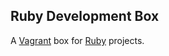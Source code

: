 ## Ruby Development Box

A [Vagrant](http://vagrantup.com) box for [Ruby](http://ruby-lang.org) projects.
